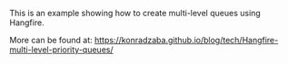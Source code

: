 This is an example showing how to create multi-level queues using Hangfire.

More can be found at: https://konradzaba.github.io/blog/tech/Hangfire-multi-level-priority-queues/
